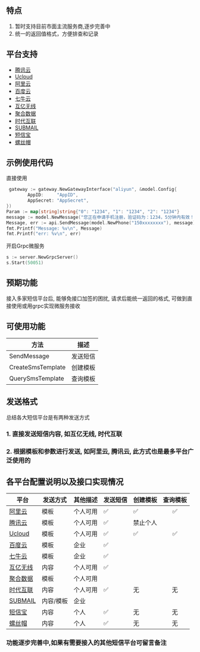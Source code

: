 ## 特点

1. 暂时支持目前市面主流服务商,逐步完善中
2. 统一的返回值格式，方便排查和记录

## 平台支持

* [腾讯云](https://cloud.tencent.com/product/sms)
* [Ucloud](https://www.ucloud.cn)
* [阿里云](https://www.aliyun.com/)
* [百度云](https://cloud.baidu.com/)
* [七牛云](https://www.qiniu.com/)
* [互亿无线](https://www.ihuyi.com/)
* [聚合数据](https://www.juhe.cn/)
* [时代互联](https://www.now.cn)
* [SUBMAIL](https://www.mysubmail.com/)
* [短信宝](https://www.smsbao.com/)
* [螺丝帽](https://luosimao.com/)

## 示例使用代码
直接使用
```go
 gateway := gateway.NewGatewayInterface("aliyun", &model.Config{
	 	AppID:     "AppID",
	 	AppSecret: "AppSecret",
})
Param := map[string]string{"0": "1234", "1": "1234", "2": "1234"}
message := model.NewMessage("您正在申请手机注册，验证码为：1234，5分钟内有效！", "", "", Param)
Message, err := api.SendMessage(model.NewPhone("150xxxxxxxx"), message)
fmt.Printf("Message: %v\n", Message)
fmt.Printf("err: %v\n", err)
```

开启Grpc微服务
```go
s := server.NewGrpcServer()
s.Start(50051)
```

## 预期功能  

接入多家短信平台后, 能够免接口加签的困扰, 请求后能统一返回的格式, 可做到直接使用或用grpc实现微服务接收

## 可使用功能  

| 方法              |   描述   |
| ----------------- | :------: |
| SendMessage       | 发送短信 |
| CreateSmsTemplate | 创建模板 |
| QuerySmsTemplate  | 查询模板 |

## 发送格式

总结各大短信平台是有两种发送方式

### 1. 直接发送短信内容, 如互亿无线, 时代互联

### 2. 根据模板和参数进行发送, 如阿里云, 腾讯云, 此方式也是最多平台广泛使用的

## 各平台配置说明以及接口实现情况

| 平台                                            | 发送方式 | 其他描述 | 发送短信 | 创建模板 | 查询模板 |
| ----------------------------------------------- | -------- | -------- | -------- | -------- | :------: |
| [阿里云](https://www.aliyun.com/)               | 模板     |     个人可用     | ✅        | ✅         |   ✅       |
| [腾讯云](https://cloud.tencent.com/product/sms) | 模板     |    个人可用      | ✅        |   禁止个人       |          |
| [Ucloud](https://www.ucloud.cn)                 | 模板     |    个人可用      | ✅        |     ✅     |    ✅      |
| [百度云](https://cloud.baidu.com/)              | 模板     |    企业      | ✅        |          |          |
| [七牛云](https://www.qiniu.com/)                | 模板     |    企业      | ✅        |          |          |
| [互亿无线](https://www.ihuyi.com/)              | 内容     |     个人可用       | ✅        |          |          |
| [聚合数据](https://www.juhe.cn/)                | 模板     |     个人可用       |       |          |          |
| [时代互联](https://www.now.cn)                  | 内容     |     个人可用       | ✅        |      无    |      无    |
| [SUBMAIL](https://www.mysubmail.com/)          | 内容/模板     |     企业       |        |          |          |
| [短信宝](https://www.smsbao.com/)        | 内容     |     个人       |   ✅      |     无     |    无      |
| [螺丝帽](https://luosimao.com/)        | 内容     |     个人       |   ✅      |     无     |    无      |

### 功能逐步完善中,如果有需要接入的其他短信平台可留言备注